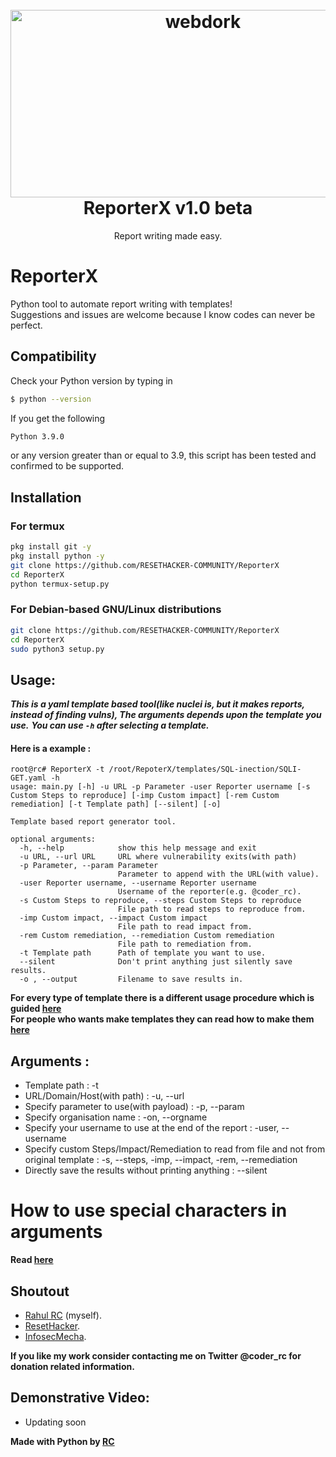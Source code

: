 <h1 align="center">
  <br>
  <a href="https://github.com/HACKE-RC/webdork"><img src="https://beeimg.com/images/f36886119494.png" alt="webdork" width="600" height="300"></a>
  <br>
  ReporterX v1.0 beta
  <br>
</h1>

<p align="center">Report writing made easy.</p>

# ReporterX
Python tool to automate report writing with templates!<br>
Suggestions and issues are welcome because I know codes can never be perfect.

## Compatibility
Check your Python version by typing in
```bash
$ python --version
```
If you get the following
```bash
Python 3.9.0
```
or any version greater than or equal to 3.9, this script has been tested and confirmed to be supported.

## Installation

### For termux
```bash
pkg install git -y 
pkg install python -y 
git clone https://github.com/RESETHACKER-COMMUNITY/ReporterX
cd ReporterX
python termux-setup.py
```

### For Debian-based GNU/Linux distributions
```bash
git clone https://github.com/RESETHACKER-COMMUNITY/ReporterX
cd ReporterX
sudo python3 setup.py
```

## Usage:
***This is a yaml template based tool(like nuclei is, but it makes reports, instead of finding vulns), The arguments depends upon the template you use.***
***You can use ```-h``` after selecting a template.***
#### Here is a example :
```
root@rc# ReporterX -t /root/RepoterX/templates/SQL-inection/SQLI-GET.yaml -h
usage: main.py [-h] -u URL -p Parameter -user Reporter username [-s Custom Steps to reproduce] [-imp Custom impact] [-rem Custom remediation] [-t Template path] [--silent] [-o]

Template based report generator tool.

optional arguments:
  -h, --help            show this help message and exit
  -u URL, --url URL     URL where vulnerability exits(with path)
  -p Parameter, --param Parameter
                        Parameter to append with the URL(with value).
  -user Reporter username, --username Reporter username
                        Username of the reporter(e.g. @coder_rc).
  -s Custom Steps to reproduce, --steps Custom Steps to reproduce
                        File path to read steps to reproduce from.
  -imp Custom impact, --impact Custom impact
                        File path to read impact from.
  -rem Custom remediation, --remediation Custom remediation
                        File path to remediation from.
  -t Template path      Path of template you want to use.
  --silent              Don't print anything just silently save results.
  -o , --output         Filename to save results in.

```

**For every type of template there is a different usage procedure which is guided [here](/templates)**<br>
**For people who wants make templates they can read how to make them [here](/templates)**

## Arguments :
- Template path : -t 
- URL/Domain/Host(with path) : -u, --url
- Specify parameter to use(with payload) : -p, --param
- Specify organisation name : -on, --orgname
- Specify your username to use at the end of the report : -user, --username
- Specify custom Steps/Impact/Remediation to read from file and not from original template : -s, --steps, -imp, --impact, -rem, --remediation
- Directly save the results without printing anything : --silent

# How to use special characters in arguments
**Read [here](/templates#How-to-use-special-characters-in-arguments)**

## Shoutout
- [Rahul RC](https://twitter.com/coder_rc) (myself).
- [ResetHacker](https://github.com/RESETHACKER-COMMUNITY).
- [InfosecMecha](https://twitter.com/InfosecMecha).

**If you like my work consider contacting me on Twitter @coder_rc for donation related information.**

## Demonstrative Video:

- Updating soon

**Made with Python by [RC](https://twitter.com/coder_rc)**
